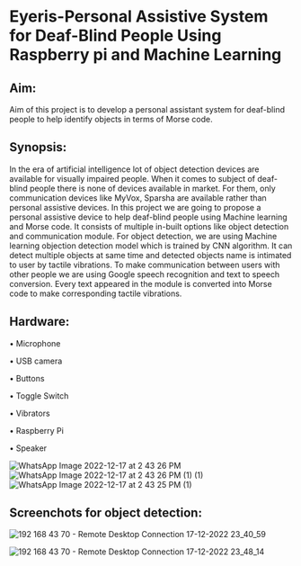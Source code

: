 # Eyeris-Personal Assistive System for Deaf-Blind People Using Raspberry pi and Machine Learning

## Aim:
Aim of this project is to develop a personal assistant system for deaf-blind people to help identify objects in terms of Morse code.

## Synopsis:
In the era of artificial intelligence lot of object detection devices are available for visually impaired people. When it comes to subject of deaf-blind people there is none of devices available in market. For them, only communication devices like MyVox, Sparsha are available rather than personal assistive devices. In this project we are going to propose a personal assistive device to help deaf-blind people using Machine learning and Morse code.
It consists of multiple in-built options like object detection and communication module. For object detection, we are using Machine learning objection detection model which is trained by CNN algorithm. It can detect multiple objects at same time and detected objects name is intimated to user by tactile vibrations. To make communication between users with other people we are using Google speech recognition and text to speech conversion. Every text appeared in the module is converted into Morse code to make corresponding tactile vibrations.
  
## Hardware:
•	Microphone

•	USB camera

•	Buttons

•	Toggle Switch

•	Vibrators

•	Raspberry Pi

•	Speaker

   ![WhatsApp Image 2022-12-17 at 2 43 26 PM](https://user-images.githubusercontent.com/59141338/208235117-b560659a-f392-4b30-94f0-5211e049c0b9.jpg) 
                                              ![WhatsApp Image 2022-12-17 at 2 43 26 PM (1) (1)](https://user-images.githubusercontent.com/59141338/208235369-8ccad751-dea4-495e-8616-783508cdffad.jpg)
                                          ![WhatsApp Image 2022-12-17 at 2 43 25 PM (1)](https://user-images.githubusercontent.com/59141338/208235636-deec41eb-21c1-4f84-8276-3c56e9364233.jpg)

## Screenchots for object detection:


![192 168 43 70 - Remote Desktop Connection 17-12-2022 23_40_59](https://user-images.githubusercontent.com/59141338/208263724-e3b2c759-053b-4c06-8f71-73c934ae98c0.png)


![192 168 43 70 - Remote Desktop Connection 17-12-2022 23_48_14](https://user-images.githubusercontent.com/59141338/208263645-033c2342-3f51-446e-b822-f039738b7567.png)



